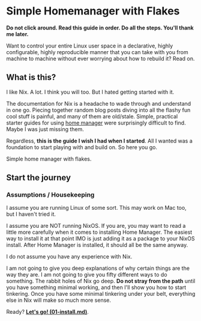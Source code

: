 # Simple Homemanager with Flakes

**Do not click around.  Read this guide in order.  Do all the steps.  You'll thank me later.**

Want to control your entire Linux user space in a declarative, highly configurable, highly reproducible manner that you can take with you from machine to machine without ever worrying about how to rebuild it?  Read on.

## What is this?

I like Nix.  A lot.  I think you will too.  But I hated getting started with it.

The documentation for Nix is a headache to wade through and understand in one go.  Piecing together random blog posts diving into all the flashy fun cool stuff is painful, and many of them are old/stale.  Simple, practical starter guides for using [home manager](https://github.com/nix-community/home-manager) were surprisingly difficult to find.  Maybe I was just missing them.

Regardless, **this is the guide I wish I had when I started**.  All I wanted was a foundation to start playing with and build on.  So here you go.

Simple home manager with flakes.

## Start the journey

### Assumptions / Housekeeping

I assume you are running Linux of some sort.  This may work on Mac too, but I haven't tried it.

I assume you are NOT running NixOS.  If you are, you may want to read a little more carefully when it comes to installing Home Manager.  The easiest way to install it at that point IMO is just adding it as a package to your NixOS install.  After Home Manager is installed, it should all be the same anyway.

I do not assume you have any experience with Nix.

I am not going to give you deep explanations of why certain things are the way they are.  I am not going to give you fifty different ways to do something.  The rabbit holes of Nix go deep.  **Do not stray from the path** until you have something minimal working, and then I'll show you how to start tinkering.  Once you have some minimal tinkering under your belt, everything else in Nix will make so much more sense.

Ready?  **[Let's go! (01-install.md)](01-install.md)**.
